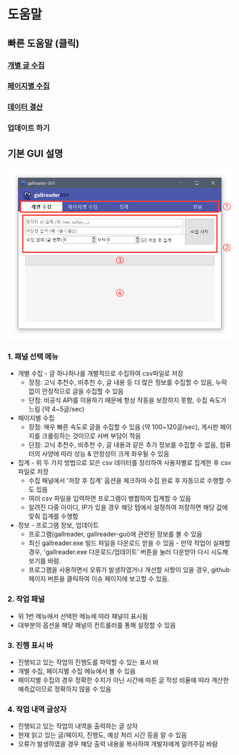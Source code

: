 # 도움말

## 빠른 도움말 (클릭)
### [개별 글 수집](postscan)
### [페이지별 수집](pagescan)
### [데이터 결산](arrange)
### 업데이트 하기

## 기본 GUI 설명

![1](1.png)

### 1. 패널 선택 메뉴
  - 개별 수집 - 글 하나하나를 개별적으로 수집하여 csv파일로 저장
    - 장점: 고닉 추천수, 비추천 수, 글 내용 등 더 많은 정보를 수집할 수 있음, 누락 없이 안정적으로 글을 수집할 수 있음
    - 단점: 비공식 API를 이용하기 때문에 항상 작동을 보장하지 못함, 수집 속도가 느림 (약 4~5글/sec)
  - 페이지별 수집
    - 장점: 매우 빠른 속도로 글을 수집할 수 있음 (약 100~120글/sec), 게시판 페이지를 크롤링하는 것이므로 서버 부담이 적음
    - 단점: 고닉 추천수, 비추천 수, 글 내용과 같은 추가 정보를 수집할 수 없음, 컴퓨터의 사양에 따라 성능 & 안정성이 크게 좌우될 수 있음
  - 집계 - 위 두 가지 방법으로 모은 csv 데이터를 정리하여 사용자별로 집계한 후 csv파일로 저장
    - 수집 패널에서 '저장 후 집계' 옵션을 체크하여 수집 완료 후 자동으로 수행할 수도 있음
    - 여러 csv 파일을 입력하면 프로그램이 병합하여 집계할 수 있음
    - 알려진 다중 아이디, IP가 있을 경우 해당 탭에서 설정하여 저장하면 해당 값에 맞춰 집계를 수행함
  - 정보 - 프로그램 정보, 업데이트
    - 프로그램(gallreader, gallreader-gui)에 관련된 정보를 볼 수 있음
    - 최신 gallreader.exe 빌드 파일을 다운로드 받을 수 있음 - 만약 작업이 실패할 경우, 'gallreader.exe 다운로드/업데이트' 버튼을 눌러 다운받아 다시 시도해 보기를 바람.
    - 프로그램을 사용하면서 오류가 발생하였거나 개선할 사항이 있을 경우, github 페이지 버튼을 클릭하여 이슈 페이지에 보고할 수 있음.
    
### 2. 작업 패널
  - 위 1번 메뉴에서 선택한 메뉴에 따라 패널이 표시됨
  - 대부분의 옵션을 해당 패널의 컨트롤러를 통해 설정할 수 있음
  
### 3. 진행 표시 바
  - 진행되고 있는 작업의 진행도를 파악할 수 있는 표시 바
  - 개별 수집, 페이지별 수집 메뉴에서 볼 수 있음
  - 페이지별 수집의 경우 정확한 수치가 아닌 시간에 따른 글 작성 비율에 따라 계산한 예측값이므로 정확하지 않을 수 있음
  
### 4. 작업 내역 글상자
  - 진행되고 있는 작업의 내역을 출력하는 글 상자
  - 현재 읽고 있는 글/페이지, 진행도, 예상 처리 시간 등을 알 수 있음
  - 오류가 발생하였을 경우 해당 출력 내용을 복사하여 개발자에게 알려주길 바람
  
  
